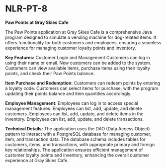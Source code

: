 # NLR-PT-8
<b> Paw Points at Gray Skies Cafe </b>

The Paw Points application at Gray Skies Cafe is a comprehensive Java program designed to simulate a vending machine for dog-related items. It offers functionality for both customers and employees, ensuring a seamless experience for managing customer loyalty points and inventory.

<b>Key Features:</b>
Customer Login and Management
Customers can log in using their name or email.
New customers can be added to the system.
Customers can view available items, purchase items using their loyalty points, and check their Paw Points balance.

<b>Item Purchase and Redemption:</b>
Customers can redeem points by entering a loyalty code.
Customers can select items for purchase, with the program updating their points balance and item quantities accordingly.

<b>Employee Management:</b>
Employees can log in to access special management features.
Employees can list, add, update, and delete customers.
Employees can list, add, update, and delete items in the inventory.
Employees can list, add, update, and delete transactions.

<b>Technical Details:</b>
The application uses the DAO (Data Access Object) pattern to interact with a PostgreSQL database for managing customer, item, and transaction data.
The database schema includes tables for customers, items, and transactions, with appropriate primary and foreign key relationships.
The application ensures efficient management of customer loyalty points and inventory, enhancing the overall customer experience at Gray Skies Cafe.

